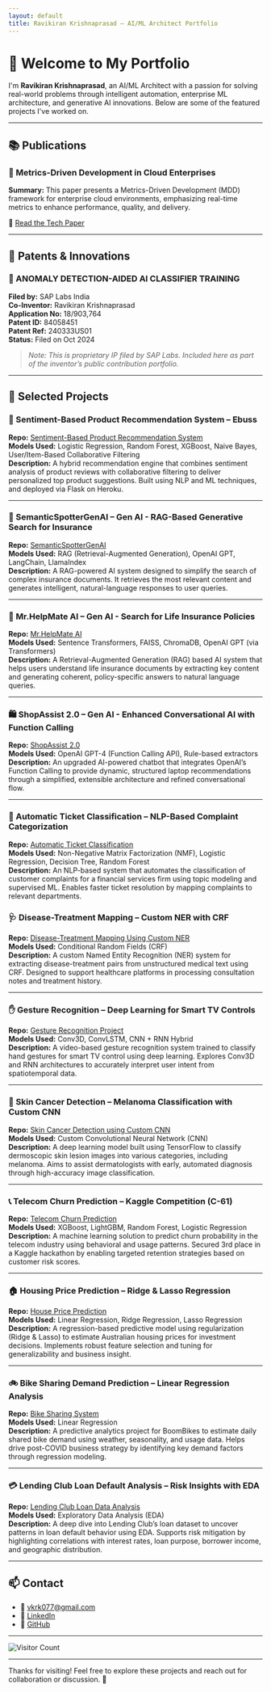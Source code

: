 ```yaml
---
layout: default
title: Ravikiran Krishnaprasad – AI/ML Architect Portfolio
---
```


# 👋 Welcome to My Portfolio

I'm **Ravikiran Krishnaprasad**, an AI/ML Architect with a passion for solving real-world problems through intelligent automation, enterprise ML architecture, and generative AI innovations. Below are some of the featured projects I've worked on.

---

## 📚 Publications

### 📝 Metrics-Driven Development in Cloud Enterprises

**Summary:** This paper presents a Metrics-Driven Development (MDD) framework for enterprise cloud environments, emphasizing real-time metrics to enhance performance, quality, and delivery.

🔗 [Read the Tech Paper](https://ijritcc.org/index.php/ijritcc/article/view/9146)

---

## 🧠 Patents & Innovations

### 📄 ANOMALY DETECTION-AIDED AI CLASSIFIER TRAINING

**Filed by:** SAP Labs India  
**Co-Inventor:** Ravikiran Krishnaprasad  
**Application No:** 18/903,764  
**Patent ID:** 84058451  
**Patent Ref:** 240333US01  
**Status:** Filed on Oct 2024
> *Note: This is proprietary IP filed by SAP Labs. Included here as part of the inventor’s public contribution portfolio.*

---

## 🚀 Selected Projects

### 💬 Sentiment-Based Product Recommendation System – Ebuss 

**Repo:** [Sentiment-Based Product Recommendation System](https://github.com/ravikirankrishnaprasad/SentimentBasedProductRecommendationSystem)  
**Models Used:** Logistic Regression, Random Forest, XGBoost, Naive Bayes, User/Item-Based Collaborative Filtering  
**Description:** A hybrid recommendation engine that combines sentiment analysis of product reviews with collaborative filtering to deliver personalized top product suggestions. Built using NLP and ML techniques, and deployed via Flask on Heroku.

---

### 📄 SemanticSpotterGenAI – Gen AI - RAG-Based Generative Search for Insurance

**Repo:** [SemanticSpotterGenAI](https://github.com/ravikirankrishnaprasad/SemanticSpotterGenAI)  
**Models Used:** RAG (Retrieval-Augmented Generation), OpenAI GPT, LangChain, LlamaIndex  
**Description:** A RAG-powered AI system designed to simplify the search of complex insurance documents. It retrieves the most relevant content and generates intelligent, natural-language responses to user queries.

---

### 🧾 Mr.HelpMate AI – Gen AI - Search for Life Insurance Policies

**Repo:** [Mr.HelpMate AI](https://github.com/ravikirankrishnaprasad/HelpmateGenAI)  
**Models Used:** Sentence Transformers, FAISS, ChromaDB, OpenAI GPT (via Transformers)  
**Description:** A Retrieval-Augmented Generation (RAG) based AI system that helps users understand life insurance documents by extracting key content and generating coherent, policy-specific answers to natural language queries.

---

### 🛍️ ShopAssist 2.0 – Gen AI - Enhanced Conversational AI with Function Calling

**Repo:** [ShopAssist 2.0](https://github.com/ravikirankrishnaprasad/ShopAssistGenAI)  
**Models Used:** OpenAI GPT-4 (Function Calling API), Rule-based extractors  
**Description:** An upgraded AI-powered chatbot that integrates OpenAI’s Function Calling to provide dynamic, structured laptop recommendations through a simplified, extensible architecture and refined conversational flow.

---

### 🧾 Automatic Ticket Classification – NLP-Based Complaint Categorization

**Repo:** [Automatic Ticket Classification](https://github.com/ravikirankrishnaprasad/AutomaticTicketClassification)  
**Models Used:** Non-Negative Matrix Factorization (NMF), Logistic Regression, Decision Tree, Random Forest  
**Description:** An NLP-based system that automates the classification of customer complaints for a financial services firm using topic modeling and supervised ML. Enables faster ticket resolution by mapping complaints to relevant departments.


### 🩺 Disease-Treatment Mapping – Custom NER with CRF

**Repo:** [Disease-Treatment Mapping Using Custom NER](https://github.com/ravikirankrishnaprasad/SyntacticalProcessingMappingDiseasesOnHealthcaredata)  
**Models Used:** Conditional Random Fields (CRF)  
**Description:** A custom Named Entity Recognition (NER) system for extracting disease-treatment pairs from unstructured medical text using CRF. Designed to support healthcare platforms in processing consultation notes and treatment history.

---

### ✋ Gesture Recognition – Deep Learning for Smart TV Controls

**Repo:** [Gesture Recognition Project](https://github.com/ravikirankrishnaprasad/GestureRecognitionProject)  
**Models Used:** Conv3D, ConvLSTM, CNN + RNN Hybrid  
**Description:** A video-based gesture recognition system trained to classify hand gestures for smart TV control using deep learning. Explores Conv3D and RNN architectures to accurately interpret user intent from spatiotemporal data.

---

### 🧬 Skin Cancer Detection – Melanoma Classification with Custom CNN

**Repo:** [Skin Cancer Detection using Custom CNN](https://github.com/ravikirankrishnaprasad/MelanomaDetectionNeuralNetwork)  
**Models Used:** Custom Convolutional Neural Network (CNN)  
**Description:** A deep learning model built using TensorFlow to classify dermoscopic skin lesion images into various categories, including melanoma. Aims to assist dermatologists with early, automated diagnosis through high-accuracy image classification.

---

### 📞 Telecom Churn Prediction – Kaggle Competition (C-61)

**Repo:** [Telecom Churn Prediction](https://github.com/ravikirankrishnaprasad/TelecomChurnPrediction)  
**Models Used:** XGBoost, LightGBM, Random Forest, Logistic Regression  
**Description:** A machine learning solution to predict churn probability in the telecom industry using behavioral and usage patterns. Secured 3rd place in a Kaggle hackathon by enabling targeted retention strategies based on customer risk scores.

---

### 🏠 Housing Price Prediction – Ridge & Lasso Regression

**Repo:** [House Price Prediction](https://github.com/ravikirankrishnaprasad/HousePricePredictionAdvancedRegression)  
**Models Used:** Linear Regression, Ridge Regression, Lasso Regression  
**Description:** A regression-based predictive model using regularization (Ridge & Lasso) to estimate Australian housing prices for investment decisions. Implements robust feature selection and tuning for generalizability and business insight.

---

### 🚲 Bike Sharing Demand Prediction – Linear Regression Analysis

**Repo:** [Bike Sharing System](https://github.com/ravikirankrishnaprasad/BikeSharingSystemCaseStudy)  
**Models Used:** Linear Regression  
**Description:** A predictive analytics project for BoomBikes to estimate daily shared bike demand using weather, seasonality, and usage data. Helps drive post-COVID business strategy by identifying key demand factors through regression modeling.

---

### 💳 Lending Club Loan Default Analysis – Risk Insights with EDA

**Repo:** [Lending Club Loan Data Analysis](https://github.com/ravikirankrishnaprasad/LendingClubCaseStudy)  
**Models Used:** Exploratory Data Analysis (EDA)  
**Description:** A deep dive into Lending Club’s loan dataset to uncover patterns in loan default behavior using EDA. Supports risk mitigation by highlighting correlations with interest rates, loan purpose, borrower income, and geographic distribution.

---

## 📫 Contact

- 📧 [vkrk077@gmail.com](mailto:vkrk077@gmail.com)
- 💼 [LinkedIn](https://www.linkedin.com/in/ravikiran-krishnaprasad-27606a22/)
- 📂 [GitHub](https://github.com/ravikirankrishnaprasad)

---

![Visitor Count](https://hits.sh/ravikirankrishnaprasad.github.io/portfolio.svg?style=flat-square)

---

Thanks for visiting! Feel free to explore these projects and reach out for collaboration or discussion. 🙌
